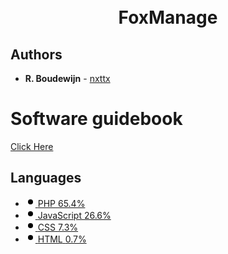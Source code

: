 <h1 align="center">
  <br>
  FoxManage
  <br>
</h1>


## Authors
* **R. Boudewijn** - [nxttx](https://github.com/nxttx)

# Software guidebook
[Click Here](/documentation/readme.md)

<h2 class="">Languages</h2>
<ul>
    <li>
      <a target="_blank" href="/nxttx/web---reseller/search?l=php" data-ga-click="Repository, language stats search click, location:repo overview">
        <svg style="color:#4F5D95;" viewBox="0 0 16 16" version="1.1" width="16" height="16" aria-hidden="true"><path fill-rule="evenodd" d="M8 4a4 4 0 100 8 4 4 0 000-8z"></path></svg>
        <span>PHP</span>
        <span>65.4%</span>
      </a>
    </li>
    <li>
      <a target="_blank" href="https://github.com/nxttx/web---reseller/search?l=javascript" data-ga-click="Repository, language stats search click, location:repo overview">
        <svg style="color:#f1e05a;" viewBox="0 0 16 16" version="1.1" width="16" height="16" aria-hidden="true"><path fill-rule="evenodd" d="M8 4a4 4 0 100 8 4 4 0 000-8z"></path></svg>
        <span>JavaScript</span>
        <span>26.6%</span>
      </a>
    </li>
    <li>
      <a target="_blank" href="https://github.com/nxttx/web---reseller/search?l=css" data-ga-click="Repository, language stats search click, location:repo overview">
        <svg style="color:#563d7c;" viewBox="0 0 16 16" version="1.1" width="16" height="16" aria-hidden="true"><path fill-rule="evenodd" d="M8 4a4 4 0 100 8 4 4 0 000-8z"></path></svg>
        <span>CSS</span>
        <span>7.3%</span>
      </a>
    </li>
    <li>
      <a target="_blank" href="https://github.com/nxttx/web---reseller/search?l=html" data-ga-click="Repository, language stats search click, location:repo overview">
        <svg style="color:#e34c26;" viewBox="0 0 16 16" version="1.1" width="16" height="16" aria-hidden="true"><path fill-rule="evenodd" d="M8 4a4 4 0 100 8 4 4 0 000-8z"></path></svg>
        <span>HTML</span>
        <span>0.7%</span>
      </a>
    </li>
</ul>